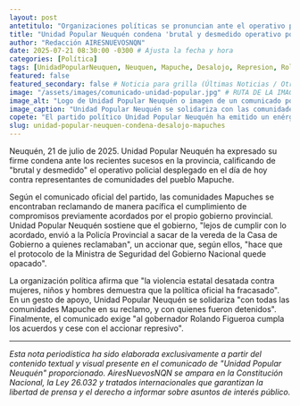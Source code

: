 ```yaml
---
layout: post
antetitulo: "Organizaciones políticas se pronuncian ante el operativo policial en Casa de Gobierno."
title: "Unidad Popular Neuquén condena 'brutal y desmedido operativo policial' y exige al gobernador cumplir acuerdos."
author: "Redacción AIRESNUEVOSNQN"
date: 2025-07-21 08:30:00 -0300 # Ajusta la fecha y hora
categories: [Política]
tags: [UnidadPopularNeuquen, Neuquen, Mapuche, Desalojo, Represion, RolandoFigueroa, Politica, DerechosHumanos, ConflictoSocial, Estado, AbusoPolicial]
featured: false
featured_secondary: false # Noticia para grilla (Últimas Noticias / Otras Grillas)
image: "/assets/images/comunicado-unidad-popular.jpg" # RUTA DE LA IMAGEN (SUGERENCIA: 400px de ancho por 225px de alto - proporción 16:9)
image_alt: "Logo de Unidad Popular Neuquén o imagen de un comunicado político."
image_caption: "Unidad Popular Neuquén se solidariza con las comunidades Mapuche y exige el cese de la represión."
copete: "El partido político Unidad Popular Neuquén ha emitido un enérgico comunicado repudiando el operativo policial desplegado hoy contra representantes de comunidades del pueblo Mapuche, quienes reclamaban pacíficamente frente a la Casa de Gobierno provincial, calificándolo de 'brutal y desmedido'."
slug: unidad-popular-neuquen-condena-desalojo-mapuches
---
```


Neuquén, 21 de julio de 2025. Unidad Popular Neuquén ha expresado su firme condena ante los recientes sucesos en la provincia, calificando de "brutal y desmedido" el operativo policial desplegado en el día de hoy contra representantes de comunidades del pueblo Mapuche.

Según el comunicado oficial del partido, las comunidades Mapuches se encontraban reclamando de manera pacífica el cumplimiento de compromisos previamente acordados por el propio gobierno provincial. Unidad Popular Neuquén sostiene que el gobierno, "lejos de cumplir con lo acordado, envió a la Policía Provincial a sacar de la vereda de la Casa de Gobierno a quienes reclamaban", un accionar que, según ellos, "hace que el protocolo de la Ministra de Seguridad del Gobierno Nacional quede opacado".

La organización política afirma que "la violencia estatal desatada contra mujeres, niños y hombres demuestra que la política oficial ha fracasado". En un gesto de apoyo, Unidad Popular Neuquén se solidariza "con todas las comunidades Mapuche en su reclamo, y con quienes fueron detenidos". Finalmente, el comunicado exige "al gobernador Rolando Figueroa cumpla los acuerdos y cese con el accionar represivo".

---
*Esta nota periodística ha sido elaborada exclusivamente a partir del contenido textual y visual presente en el comunicado de "Unidad Popular Neuquén" proporcionado. AiresNuevosNQN se ampara en la Constitución Nacional, la Ley 26.032 y tratados internacionales que garantizan la libertad de prensa y el derecho a informar sobre asuntos de interés público.*